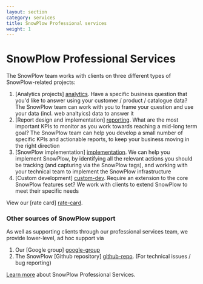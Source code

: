 ```yaml
---
layout: section
category: services
title: SnowPlow Professional services
weight: 1
---
```


# SnowPlow Professional Services

The SnowPlow team works with clients on three different types of SnowPlow-related projects:

1. [Analytics projects] [analytics]. Have a specific business question that you'd like to answer using your customer / product / catalogue data? The SnowPlow team can work with you to frame your question and use your data (incl. web analtyics) data to answer it
2. [Report design and implementation] [reporting]. What are the most important KPIs to monitor as you work towards reaching a mid-long term goal? The SnowPlow team can help you develop a small number of specific KPIs and actionable reports, to keep your business moving in the right direction
3. [SnowPlow implementation] [implementation]. We can help you implement SnowPlow, by identifying all the relevant actions you should be tracking (and capturing via the SnowPlow tags), and working with your technical team to implement the SnowPlow infrastructure
4. [Custom development] [custom-dev]. Require an extension to the core SnowPlow features set? We work with clients to extend SnowPlow to meet their specific needs

View our [rate card] [rate-card].

### Other sources of SnowPlow support

As well as supporting clients through our professional services team, we provide lower-level, ad hoc support via

1. Our [Google group] [google-group]
2. The SnowPlow [Github repository] [github-repo]. (For technical issues / bug reporting)

[Learn more][analytics] about SnowPlow Professional Services.

[analytics]: analytics.html
[reporting]: reporting.html
[implementation]: implementation.html
[custom-dev]: custom-development.html
[rate-card]: rate-card.html
[google-group]: https://groups.google.com/forum/#!forum/snowplow-user
[github-repo]: http://github.com/snowplow/snowplow